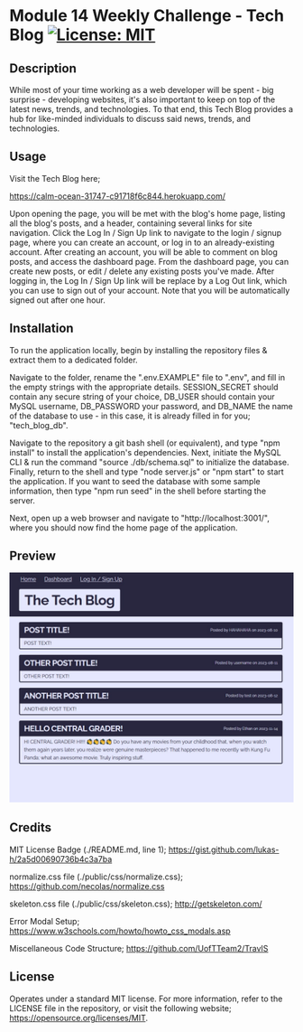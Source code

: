 # Module 14 Weekly Challenge - Tech Blog [![License: MIT](https://img.shields.io/badge/License-MIT-yellow.svg)](https://opensource.org/licenses/MIT)

## Description

While most of your time working as a web developer will be spent - big surprise - developing websites, it's also important to keep on top of the latest news, trends, and technologies. To that end, this Tech Blog provides a hub for like-minded individuals to discuss said news, trends, and technologies.

## Usage

Visit the Tech Blog here;

https://calm-ocean-31747-c91718f6c844.herokuapp.com/

Upon opening the page, you will be met with the blog's home page, listing all the blog's posts, and a header, containing several links for site navigation. Click the Log In / Sign Up link to navigate to the login / signup page, where you can create an account, or log in to an already-existing account. After creating an account, you will be able to comment on blog posts, and access the dashboard page. From the dashboard page, you can create new posts, or edit / delete any existing posts you've made. After logging in, the Log In / Sign Up link will be replace by a Log Out link, which you can use to sign out of your account. Note that you will be automatically signed out after one hour.

## Installation

To run the application locally, begin by installing the repository files & extract them to a dedicated folder.

Navigate to the folder, rename the ".env.EXAMPLE" file to ".env", and fill in the empty strings with the appropriate details. SESSION_SECRET should contain any secure string of your choice, DB_USER should contain your MySQL username, DB_PASSWORD your password, and DB_NAME the name of the database to use - in this case, it is already filled in for you; "tech_blog_db".

Navigate to the repository a git bash shell (or equivalent), and type "npm install" to install the application's dependencies. Next, initiate the MySQL CLI & run the command "source ./db/schema.sql" to initialize the database. Finally, return to the shell and type "node server.js" or "npm start" to start the application. If you want to seed the database with some sample information, then type "npm run seed" in the shell before starting the server.

Next, open up a web browser and navigate to "http://localhost:3001/", where you should now find the home page of the application.

## Preview

![Preview of the Tech Blog home page](./public/images/challenge-14-website-preview.jpg)

## Credits

MIT License Badge (./README.md, line 1);
https://gist.github.com/lukas-h/2a5d00690736b4c3a7ba

normalize.css file (./public/css/normalize.css);
https://github.com/necolas/normalize.css

skeleton.css file (./public/css/skeleton.css);
http://getskeleton.com/

Error Modal Setup;
https://www.w3schools.com/howto/howto_css_modals.asp

Miscellaneous Code Structure;
https://github.com/UofTTeam2/TravIS

## License

Operates under a standard MIT license. For more information, refer to the LICENSE file in the repository, or visit the following website; https://opensource.org/licenses/MIT.